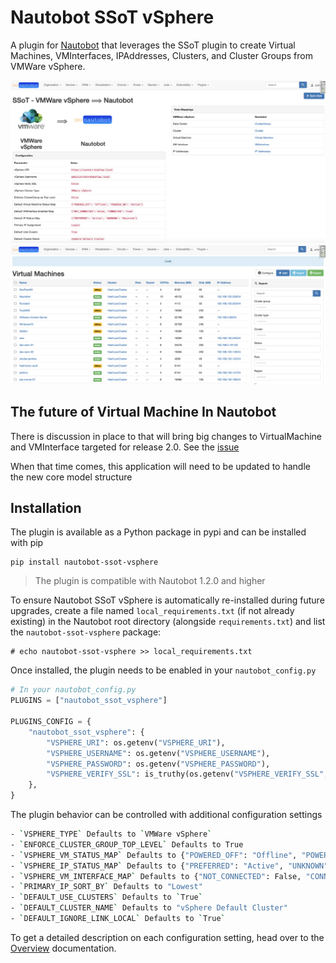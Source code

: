 # Nautobot SSoT vSphere

A plugin for [Nautobot](https://github.com/nautobot/nautobot) that leverages the SSoT plugin to create Virtual Machines, VMInterfaces, IPAddresses, Clusters, and Cluster Groups from VMWare vSphere.

![JobOverview](docs/images/job_overview.png) ![VirtualMachines](docs/images/virtualmachines.png)

## The future of Virtual Machine In Nautobot

There is discussion in place to that will bring big changes to VirtualMachine and VMInterface targeted for release 2.0. See the [issue](https://github.com/nautobot/nautobot/issues/1178)

When that time comes, this application will need to be updated to handle the new core model structure

## Installation

The plugin is available as a Python package in pypi and can be installed with pip

```shell
pip install nautobot-ssot-vsphere
```

> The plugin is compatible with Nautobot 1.2.0 and higher

To ensure Nautobot SSoT vSphere is automatically re-installed during future upgrades, create a file named `local_requirements.txt` (if not already existing) in the Nautobot root directory (alongside `requirements.txt`) and list the `nautobot-ssot-vsphere` package:

```no-highlight
# echo nautobot-ssot-vsphere >> local_requirements.txt
```

Once installed, the plugin needs to be enabled in your `nautobot_config.py`

```python
# In your nautobot_config.py
PLUGINS = ["nautobot_ssot_vsphere"]

PLUGINS_CONFIG = {
    "nautobot_ssot_vsphere": {
        "VSPHERE_URI": os.getenv("VSPHERE_URI"),
        "VSPHERE_USERNAME": os.getenv("VSPHERE_USERNAME"),
        "VSPHERE_PASSWORD": os.getenv("VSPHERE_PASSWORD"),
        "VSPHERE_VERIFY_SSL": is_truthy(os.getenv("VSPHERE_VERIFY_SSL", False)),
    },
}
```

The plugin behavior can be controlled with additional configuration settings

```bash
- `VSPHERE_TYPE` Defaults to `VMWare vSphere`
- `ENFORCE_CLUSTER_GROUP_TOP_LEVEL` Defaults to True
- `VSPHERE_VM_STATUS_MAP` Defaults to {"POWERED_OFF": "Offline", "POWERED_ON": "Active", "SUSPENDED": "Suspended"}
- `VSPHERE_IP_STATUS_MAP` Defaults to {"PREFERRED": "Active", "UNKNOWN": "Reserved"}
- `VSPHERE_VM_INTERFACE_MAP` Defaults to {"NOT_CONNECTED": False, "CONNECTED": True}
- `PRIMARY_IP_SORT_BY` Defaults to "Lowest"
- `DEFAULT_USE_CLUSTERS` Defaults to `True`
- `DEFAULT_CLUSTER_NAME` Defaults to "vSphere Default Cluster"
- `DEFAULT_IGNORE_LINK_LOCAL` Defaults to `True`
```

To get a detailed description on each configuration setting, head over to the [Overview](https://h4ndzdatm0ld.github.io/nautobot-ssot-vsphere/overview.html) documentation.
